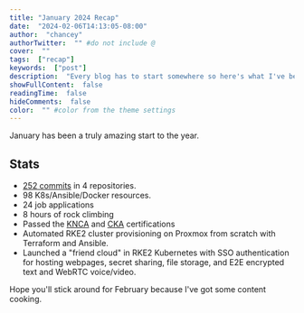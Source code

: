 ```yaml
---
title: "January 2024 Recap"
date:  "2024-02-06T14:13:05-08:00"
author:  "chancey"
authorTwitter:  "" #do not include @
cover:  ""
tags:  ["recap"]
keywords:  ["post"]
description:  "Every blog has to start somewhere so here's what I've been up to this past month! "
showFullContent:  false
readingTime:  false
hideComments:  false
color:  "" #color from the theme settings
---
```


January has been a truly amazing start to the year.

## Stats

- [252 commits](https://github.com/jonathanchancey) in 4 repositories.
- 98 K8s/Ansible/Docker resources.
- 24 job applications
- 8 hours of rock climbing
- Passed the [KNCA](https://www.credly.com/badges/725e71fd-637a-4b2b-8a34-caa9f9deec80) and [CKA](https://www.credly.com/badges/3a782a16-32df-46c3-add8-1394fac84c6a/public_url) certifications
- Automated RKE2 cluster provisioning on Proxmox from scratch with Terraform and Ansible.
- Launched a "friend cloud" in RKE2 Kubernetes with SSO authentication for hosting webpages, secret sharing, file storage, and E2E encrypted text and WebRTC voice/video.

Hope you'll stick around for February because I've got some content cooking.
